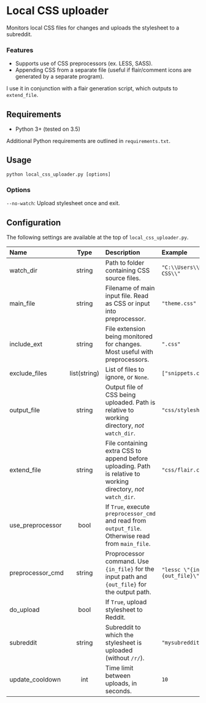# Local CSS uploader

Monitors local CSS files for changes and uploads the stylesheet to a subreddit.

### Features

* Supports use of CSS preprocessors (ex. LESS, SASS).
* Appending CSS from a separate file (useful if flair/comment icons are generated by a separate program).

I use it in conjunction with a flair generation script, which outputs to `extend_file`.

## Requirements

* Python 3+ (tested on 3.5)

Additional Python requirements are outlined in `requirements.txt`.

## Usage

    python local_css_uploader.py [options]

### Options

`--no-watch`: Upload stylesheet once and exit.

## Configuration

The following settings are available at the top of `local_css_uploader.py`.

|Name|Type|Description|Example|
:--|:-:|:--|:--
watch_dir|string|Path to folder containing CSS source files.|`"C:\\Users\\Me\\Subreddit CSS\\"`
main_file|string|Filename of main input file. Read as CSS or input into preprocessor.|`"theme.css"`
include_ext|string|File extension being monitored for changes. Most useful with preprocessors.|`".css"`
exclude_files|list(string)|List of files to ignore, or `None`.|`["snippets.css"]`
output_file|string|Output file of CSS being uploaded. Path is relative to working directory, *not* `watch_dir`.|`"css/stylesheet.css"`
extend_file|string|File containing extra CSS to append before uploading. Path is relative to working directory, *not* `watch_dir`.|`"css/flair.css"`
use_preprocessor|bool|If `True`, execute `preprocessor_cmd` and read from `output_file`. Otherwise read from `main_file`.|
preprocessor_cmd|string|Proprocessor command. Use `{in_file}` for the input path and `{out_file}` for the output path.|`"lessc \"{in_file}\" \"{out_file}\""`
do_upload|bool|If `True`, upload stylesheet to Reddit.|
subreddit|string|Subreddit to which the stylesheet is uploaded (without `/r/`).|`"mysubreddit"`
update_cooldown|int|Time limit between uploads, in seconds.|`10`

